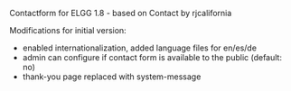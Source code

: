 Contactform for ELGG 1.8 - based on Contact by rjcalifornia

Modifications for initial version:
- enabled internationalization, added language files for en/es/de
- admin can configure if contact form is available to the public (default: no)
- thank-you page replaced with system-message

